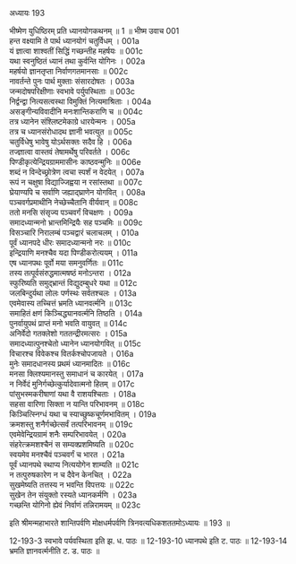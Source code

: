 अध्यायः 193

भीष्मेण युधिष्ठिरम् प्रति ध्यानयोगकथनम् ॥ 1 ॥
भीष्म उवाच 	001  
हन्त वक्ष्यामि ते पार्थ ध्यानयोगं चतुर्विधम् ।	001a  
यं ज्ञात्वा शाश्वतीं सिद्धिं गच्छन्तीह महर्षयः ॥	001c  
यथा स्वनुष्ठितं ध्यानं तथा कुर्वन्ति योगिनः ।	002a  
महर्षयो ज्ञानतृप्ता निर्वाणगतमानसाः ॥	002c  
नावर्तन्ते पुनः पार्थ मुक्ताः संसारदोषतः ।	003a  
जन्मदोषपरिक्षीणाः स्वभावे पर्युपस्थिताः ॥	003c  
निर्द्वन्द्वा नित्यसत्वस्था विमुक्तिं नित्यमाश्रिताः ।	004a  
असङ्गीन्यविवादीनि मनःशान्तिकराणि च ॥	004c  
तत्र ध्यानेन संश्लिष्टमेकाग्रे धारयेन्मनः ।	005a  
तत्र च ध्यानसंरोधादथ ज्ञानी भवत्युत ॥	005c  
चतुर्विधेषु भावेषु योऽर्थसक्तः सदैव हि ।	006a  
तज्ज्ञात्वा वास्तवं तेषामर्थेषु परिवर्तते ।	006c  
पिण्डीकृत्येन्द्रियग्राममासीनः काष्ठवन्मुनिः ॥	006e  
शब्दं न विन्देच्छ्रोत्रेण त्वचा स्पर्शं न वेदयेत् ।	007a  
रूपं न चक्षुषा विद्याज्जिह्वया न रसांस्तथा ॥	007c  
घ्रेयाण्यपि च सर्वाणि जह्याद्घ्राणेन योगवित् ।	008a  
पञ्चवर्गप्रमाथीनि नेच्छेच्चैतानि वीर्यवान् ॥	008c  
ततो मनसि संसृज्य पञ्चवर्गं विचक्षणः ।	009a  
समादध्यान्मनो भ्रान्तमिन्द्रियैः सह पञ्चमिः ॥	009c  
विसञ्चारि निरालम्बं पञ्चद्वारं चलाचलम् ।	010a  
पूर्वं ध्यानपदे धीरः समादध्यान्मनो नरः ॥	010c  
इन्द्रियाणि मनश्चैव यदा पिण्डीकरोत्ययम् ।	011a  
एष ध्यानपथः पूर्वो मया समनुवर्णितः ॥	011c  
तस्य तत्पूर्वसंरुद्धमात्मषष्ठं मनोऽन्तरा ।	012a  
स्फुरिष्यति समुद्भ्रान्तं विद्युदम्बुधरे यथा ॥	012c  
जलबिन्दुर्यथा लोलः पर्णस्थः सर्वतश्चलः ।	013a  
एवमेवास्य तच्चित्तं भ्रमति ध्यानवर्त्मनि ॥	013c  
समाहितं क्षणं किञ्चिद्ध्यानवर्त्मनि तिष्ठति ।	014a  
पुनर्वायुपथं प्राप्तं मनो भवति वायुवत् ॥	014c  
अनिर्वेदो गतक्लेशो गततन्द्रीरमत्सरः ।	015a  
समादध्यात्पुनश्चेतो ध्यानेन ध्यानयोगवित् ॥	015c  
विचारश्च विवेकश्च वितर्कश्चोपजायते ।	016a  
मुनेः समादधानस्य प्रथमं ध्यानमादितः ॥	016c  
मनसा क्लिश्यमानस्तु समाधानं च कारयेत् ।	017a  
न निर्वेदं मुनिर्गच्छेत्कुर्यादेवात्मनो हितम् ॥	017c  
पांसुभस्मकरीषाणां यथा वै राशयश्चिताः ।	018a  
सहसा वारिणा सिक्ता न यान्ति परिभावनम् ॥	018c  
किञ्चित्स्निग्धं यथा च स्याच्छुष्कचूर्णमभावितम् ।	019a  
क्रमशस्तु शनैर्गच्छेत्सर्वं तत्परिभावनम् ॥	019c  
एवमेवेन्द्रियग्रामं शनैः सम्परिभावयेत् ।	020a  
संहरेत्क्रमशश्चैनं स सम्यक्प्रशमिष्यति ॥	020c  
स्वयमेव मनश्चैवं पञ्चवर्गं च भारत ।	021a  
पूर्वं ध्यानपथे स्थाप्य नित्ययोगेन शाम्यति ॥	021c  
न तत्पुरुषकारेण न च दैवेन केनचित् ।	022a  
सुखमेष्यति तत्तस्य न भवन्ति विपत्तयः ॥	022c  
सुखेन तेन संयुक्तो रस्यते ध्यानकर्मणि ।	023a  
गच्छन्ति योगिनो ह्येवं निर्वाणं तन्निरामयम् ॥ 	023c  

इति श्रीमन्महाभारते शान्तिपर्वणि मोक्षधर्मपर्वणि त्रिनवत्यधिकशततमोऽध्यायः ॥ 193 ॥

12-193-3 स्वभावे पर्यवस्थिता इति झ. ध. पाठः ॥ 12-193-10 ध्यानपथे इति ट. पाठः ॥ 12-193-14 भ्रमति ज्ञानवर्त्मनीति ट. ड. पाठः ॥
